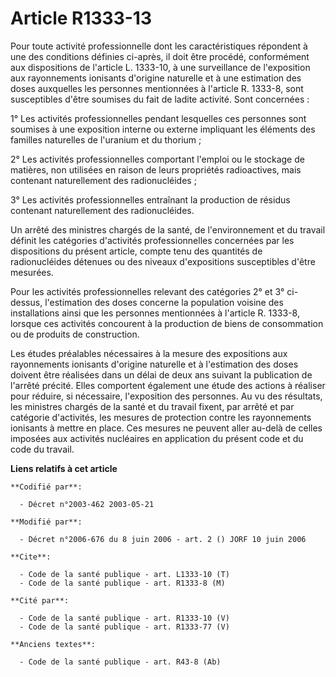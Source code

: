 # Article R1333-13

Pour toute activité professionnelle dont les caractéristiques répondent à une des conditions définies ci-après, il doit être
procédé, conformément aux dispositions de l'article L. 1333-10, à une surveillance de l'exposition aux rayonnements ionisants
d'origine naturelle et à une estimation des doses auxquelles les personnes mentionnées à l'article R. 1333-8, sont
susceptibles d'être soumises du fait de ladite activité. Sont concernées :

1° Les activités professionnelles pendant lesquelles ces personnes sont soumises à une exposition interne ou externe
impliquant les éléments des familles naturelles de l'uranium et du thorium ;

2° Les activités professionnelles comportant l'emploi ou le stockage de matières, non utilisées en raison de leurs propriétés
radioactives, mais contenant naturellement des radionucléides ;

3° Les activités professionnelles entraînant la production de résidus contenant naturellement des radionucléides.

Un arrêté des ministres chargés de la santé, de l'environnement et du travail définit les catégories d'activités
professionnelles concernées par les dispositions du présent article, compte tenu des quantités de radionucléides détenues ou
des niveaux d'expositions susceptibles d'être mesurées.

Pour les activités professionnelles relevant des catégories 2° et 3° ci-dessus, l'estimation des doses concerne la population
voisine des installations ainsi que les personnes mentionnées à l'article R. 1333-8, lorsque ces activités concourent à la
production de biens de consommation ou de produits de construction.

Les études préalables nécessaires à la mesure des expositions aux rayonnements ionisants d'origine naturelle et à
l'estimation des doses doivent être réalisées dans un délai de deux ans suivant la publication de l'arrêté précité. Elles
comportent également une étude des actions à réaliser pour réduire, si nécessaire, l'exposition des personnes. Au vu des
résultats, les ministres chargés de la santé et du travail fixent, par arrêté et par catégorie d'activités, les mesures de
protection contre les rayonnements ionisants à mettre en place. Ces mesures ne peuvent aller au-delà de celles imposées aux
activités nucléaires en application du présent code et du code du travail.

**Liens relatifs à cet article**

	**Codifié par**:

	  - Décret n°2003-462 2003-05-21

	**Modifié par**:

	  - Décret n°2006-676 du 8 juin 2006 - art. 2 () JORF 10 juin 2006

	**Cite**:

	  - Code de la santé publique - art. L1333-10 (T)
	  - Code de la santé publique - art. R1333-8 (M)

	**Cité par**:

	  - Code de la santé publique - art. R1333-10 (V)
	  - Code de la santé publique - art. R1333-77 (V)

	**Anciens textes**:

	  - Code de la santé publique - art. R43-8 (Ab)
